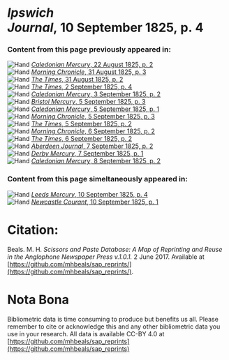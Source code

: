 # *Ipswich Journal*, 10 September 1825, p. 4  
  
### Content from this page previously appeared in:  
![Hand](http://scissorsandpaste.net/wp-content/uploads/2017/06/smallhandpointer.png) [*Caledonian Mercury*, 22 August 1825, p. 2](https://mhbeals.github.io/sap_html/Caledonian-Mercury/Caledonian-Mercury-22-August-1825-p-2)  
![Hand](http://scissorsandpaste.net/wp-content/uploads/2017/06/smallhandpointer.png) [*Morning Chronicle*, 31 August 1825, p. 3](https://mhbeals.github.io/sap_html/Morning-Chronicle/Morning-Chronicle-31-August-1825-p-3)  
![Hand](http://scissorsandpaste.net/wp-content/uploads/2017/06/smallhandpointer.png) [*The Times*, 31 August 1825, p. 2](https://mhbeals.github.io/sap_html/The-Times/The-Times-31-August-1825-p-2)  
![Hand](http://scissorsandpaste.net/wp-content/uploads/2017/06/smallhandpointer.png) [*The Times*, 2 September 1825, p. 4](https://mhbeals.github.io/sap_html/The-Times/The-Times-2-September-1825-p-4)  
![Hand](http://scissorsandpaste.net/wp-content/uploads/2017/06/smallhandpointer.png) [*Caledonian Mercury*, 3 September 1825, p. 2](https://mhbeals.github.io/sap_html/Caledonian-Mercury/Caledonian-Mercury-3-September-1825-p-2)  
![Hand](http://scissorsandpaste.net/wp-content/uploads/2017/06/smallhandpointer.png) [*Bristol Mercury*, 5 September 1825, p. 3](https://mhbeals.github.io/sap_html/Bristol-Mercury/Bristol-Mercury-5-September-1825-p-3)  
![Hand](http://scissorsandpaste.net/wp-content/uploads/2017/06/smallhandpointer.png) [*Caledonian Mercury*, 5 September 1825, p. 1](https://mhbeals.github.io/sap_html/Caledonian-Mercury/Caledonian-Mercury-5-September-1825-p-1)  
![Hand](http://scissorsandpaste.net/wp-content/uploads/2017/06/smallhandpointer.png) [*Morning Chronicle*, 5 September 1825, p. 3](https://mhbeals.github.io/sap_html/Morning-Chronicle/Morning-Chronicle-5-September-1825-p-3)  
![Hand](http://scissorsandpaste.net/wp-content/uploads/2017/06/smallhandpointer.png) [*The Times*, 5 September 1825, p. 2](https://mhbeals.github.io/sap_html/The-Times/The-Times-5-September-1825-p-2)  
![Hand](http://scissorsandpaste.net/wp-content/uploads/2017/06/smallhandpointer.png) [*Morning Chronicle*, 6 September 1825, p. 2](https://mhbeals.github.io/sap_html/Morning-Chronicle/Morning-Chronicle-6-September-1825-p-2)  
![Hand](http://scissorsandpaste.net/wp-content/uploads/2017/06/smallhandpointer.png) [*The Times*, 6 September 1825, p. 2](https://mhbeals.github.io/sap_html/The-Times/The-Times-6-September-1825-p-2)  
![Hand](http://scissorsandpaste.net/wp-content/uploads/2017/06/smallhandpointer.png) [*Aberdeen Journal*, 7 September 1825, p. 2](https://mhbeals.github.io/sap_html/Aberdeen-Journal/Aberdeen-Journal-7-September-1825-p-2)  
![Hand](http://scissorsandpaste.net/wp-content/uploads/2017/06/smallhandpointer.png) [*Derby Mercury*, 7 September 1825, p. 1](https://mhbeals.github.io/sap_html/Derby-Mercury/Derby-Mercury-7-September-1825-p-1)  
![Hand](http://scissorsandpaste.net/wp-content/uploads/2017/06/smallhandpointer.png) [*Caledonian Mercury*, 8 September 1825, p. 2](https://mhbeals.github.io/sap_html/Caledonian-Mercury/Caledonian-Mercury-8-September-1825-p-2)  
  
### Content from this page simeltaneously appeared in:  
![Hand](http://scissorsandpaste.net/wp-content/uploads/2017/06/smallhandpointer.png) [*Leeds Mercury*, 10 September 1825, p. 4](https://mhbeals.github.io/sap_html/Leeds-Mercury/Leeds-Mercury-10-September-1825-p-4)  
![Hand](http://scissorsandpaste.net/wp-content/uploads/2017/06/smallhandpointer.png) [*Newcastle Courant*, 10 September 1825, p. 1](https://mhbeals.github.io/sap_html/Newcastle-Courant/Newcastle-Courant-10-September-1825-p-1)  


# Citation: 

Beals. M. H. *Scissors and Paste Database: A Map of Reprinting and Reuse in the Anglophone Newspaper Press v.1.0.1.* 2 June 2017. Available at [https://github.com/mhbeals/sap_reprints/](https://github.com/mhbeals/sap_reprints/). 

# Nota Bona

Bibliometric data is time consuming to produce but benefits us all. Please remember to cite or acknowledge this and any other bibliometric data you use in your research. All data is available CC-BY 4.0 at [https://github.com/mhbeals/sap_reprints](https://github.com/mhbeals/sap_reprints)